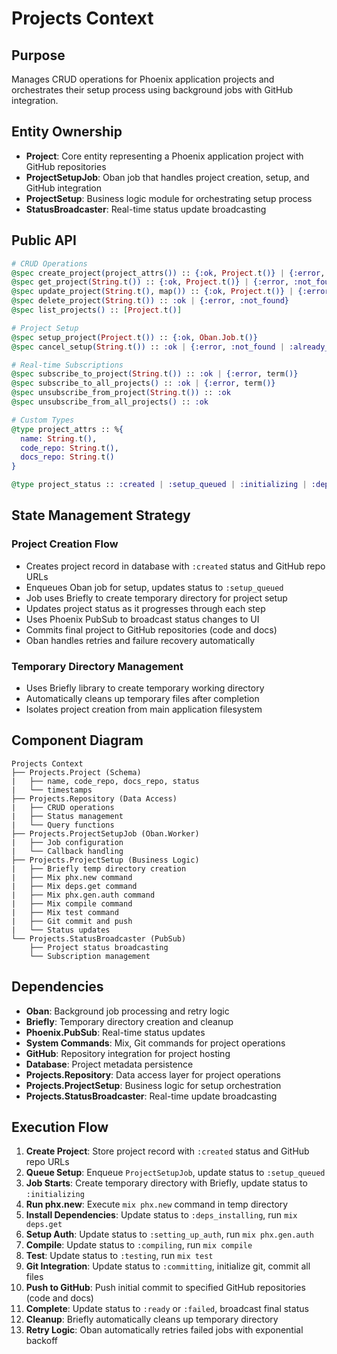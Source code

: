 # Projects Context

## Purpose
Manages CRUD operations for Phoenix application projects and orchestrates their setup process using background jobs with GitHub integration.

## Entity Ownership
- **Project**: Core entity representing a Phoenix application project with GitHub repositories
- **ProjectSetupJob**: Oban job that handles project creation, setup, and GitHub integration
- **ProjectSetup**: Business logic module for orchestrating setup process
- **StatusBroadcaster**: Real-time status update broadcasting

## Public API
```elixir
# CRUD Operations
@spec create_project(project_attrs()) :: {:ok, Project.t()} | {:error, Ecto.Changeset.t()}
@spec get_project(String.t()) :: {:ok, Project.t()} | {:error, :not_found}
@spec update_project(String.t(), map()) :: {:ok, Project.t()} | {:error, :not_found | :invalid_attrs}
@spec delete_project(String.t()) :: :ok | {:error, :not_found}
@spec list_projects() :: [Project.t()]

# Project Setup
@spec setup_project(Project.t()) :: {:ok, Oban.Job.t()}
@spec cancel_setup(String.t()) :: :ok | {:error, :not_found | :already_completed}

# Real-time Subscriptions
@spec subscribe_to_project(String.t()) :: :ok | {:error, term()}
@spec subscribe_to_all_projects() :: :ok | {:error, term()}
@spec unsubscribe_from_project(String.t()) :: :ok
@spec unsubscribe_from_all_projects() :: :ok

# Custom Types
@type project_attrs :: %{
  name: String.t(),
  code_repo: String.t(),
  docs_repo: String.t()
}

@type project_status :: :created | :setup_queued | :initializing | :deps_installing | :setting_up_auth | :compiling | :testing | :committing | :ready | :failed
```

## State Management Strategy
### Project Creation Flow
- Creates project record in database with `:created` status and GitHub repo URLs
- Enqueues Oban job for setup, updates status to `:setup_queued`
- Job uses Briefly to create temporary directory for project setup
- Updates project status as it progresses through each step
- Uses Phoenix PubSub to broadcast status changes to UI
- Commits final project to GitHub repositories (code and docs)
- Oban handles retries and failure recovery automatically

### Temporary Directory Management
- Uses Briefly library to create temporary working directory
- Automatically cleans up temporary files after completion
- Isolates project creation from main application filesystem

## Component Diagram
```
Projects Context
├── Projects.Project (Schema)
|   ├── name, code_repo, docs_repo, status
|   └── timestamps
├── Projects.Repository (Data Access)
|   ├── CRUD operations
|   ├── Status management
|   └── Query functions
├── Projects.ProjectSetupJob (Oban.Worker)
|   ├── Job configuration
|   └── Callback handling
├── Projects.ProjectSetup (Business Logic)
|   ├── Briefly temp directory creation
|   ├── Mix phx.new command
|   ├── Mix deps.get command
|   ├── Mix phx.gen.auth command
|   ├── Mix compile command
|   ├── Mix test command
|   ├── Git commit and push
|   └── Status updates
└── Projects.StatusBroadcaster (PubSub)
    ├── Project status broadcasting
    └── Subscription management
```

## Dependencies
- **Oban**: Background job processing and retry logic
- **Briefly**: Temporary directory creation and cleanup
- **Phoenix.PubSub**: Real-time status updates
- **System Commands**: Mix, Git commands for project operations
- **GitHub**: Repository integration for project hosting
- **Database**: Project metadata persistence
- **Projects.Repository**: Data access layer for project operations
- **Projects.ProjectSetup**: Business logic for setup orchestration
- **Projects.StatusBroadcaster**: Real-time update broadcasting

## Execution Flow
1. **Create Project**: Store project record with `:created` status and GitHub repo URLs
2. **Queue Setup**: Enqueue `ProjectSetupJob`, update status to `:setup_queued`
3. **Job Starts**: Create temporary directory with Briefly, update status to `:initializing`
4. **Run phx.new**: Execute `mix phx.new` command in temp directory
5. **Install Dependencies**: Update status to `:deps_installing`, run `mix deps.get`
6. **Setup Auth**: Update status to `:setting_up_auth`, run `mix phx.gen.auth`
7. **Compile**: Update status to `:compiling`, run `mix compile`
8. **Test**: Update status to `:testing`, run `mix test`
9. **Git Integration**: Update status to `:committing`, initialize git, commit all files
10. **Push to GitHub**: Push initial commit to specified GitHub repositories (code and docs)
11. **Complete**: Update status to `:ready` or `:failed`, broadcast final status
12. **Cleanup**: Briefly automatically cleans up temporary directory
13. **Retry Logic**: Oban automatically retries failed jobs with exponential backoff